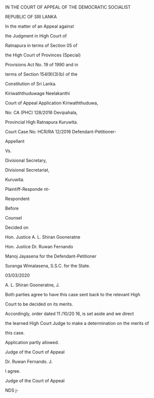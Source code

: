 IN THE COURT OF APPEAL OF THE DEMOCRATIC SOCIALIST

REPUBLIC OF SRI LANKA

In the matter of an Appeal against

the Judgment in High Court of

Ratnapura in terms of Section 05 of

the High Court of Provinces (Special)

Provisions Act No. 19 of 1990 and in

terms of Section 154(9)(3)(b) of the

Constitution of Sri Lanka.

Kiriwaththuduwage Neelakanthi

Court of Appeal Application Kiriwaththuduwa,

No: CA (PHC) 128/2016 Devipahala,

Provincial High Ratnapura Kuruwita.

Court Case No: HCR/RA 12/2016 Defendant-Petitioner-

Appellant

Vs.

Divisional Secretary,

Divisional Secretariat,

Kuruwita.

Plaintiff-Responde nt-

Respondent

Before

Counsel

Decided on

Hon. Justice A. L. Shiran Gooneratne

Hon. Justice Dr. Ruwan Fernando

Manoj Jayasena for the Defendant-Petitioner

Suranga Wimalasena, S.S.C. for the State.

03/03/2020

A. L. Shiran Gooneratne, J.

Both parties agree to have this case sent back to the relevant High

Court to be decided on its merits.

Accordingly, order dated 11 /10/20 16, is set aside and we direct

the learned High Court Judge to make a determination on the merits of

this case.

Application partly allowed.

Judge of the Court of Appeal

Dr. Ruwan Fernando. J.

I agree.

Judge of the Court of Appeal

NDS j-